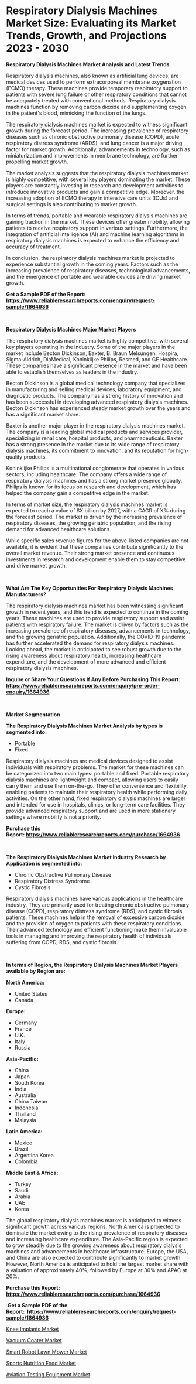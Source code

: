<p><h1>Respiratory Dialysis Machines Market Size: Evaluating its Market Trends, Growth, and Projections 2023 - 2030</h1></p><p><strong>Respiratory Dialysis Machines Market Analysis and Latest Trends</strong></p>
<p><p>Respiratory dialysis machines, also known as artificial lung devices, are medical devices used to perform extracorporeal membrane oxygenation (ECMO) therapy. These machines provide temporary respiratory support to patients with severe lung failure or other respiratory conditions that cannot be adequately treated with conventional methods. Respiratory dialysis machines function by removing carbon dioxide and supplementing oxygen in the patient's blood, mimicking the function of the lungs.</p><p>The respiratory dialysis machines market is expected to witness significant growth during the forecast period. The increasing prevalence of respiratory diseases such as chronic obstructive pulmonary disease (COPD), acute respiratory distress syndrome (ARDS), and lung cancer is a major driving factor for market growth. Additionally, advancements in technology, such as miniaturization and improvements in membrane technology, are further propelling market growth.</p><p>The market analysis suggests that the respiratory dialysis machines market is highly competitive, with several key players dominating the market. These players are constantly investing in research and development activities to introduce innovative products and gain a competitive edge. Moreover, the increasing adoption of ECMO therapy in intensive care units (ICUs) and surgical settings is also contributing to market growth.</p><p>In terms of trends, portable and wearable respiratory dialysis machines are gaining traction in the market. These devices offer greater mobility, allowing patients to receive respiratory support in various settings. Furthermore, the integration of artificial intelligence (AI) and machine learning algorithms in respiratory dialysis machines is expected to enhance the efficiency and accuracy of treatment.</p><p>In conclusion, the respiratory dialysis machines market is projected to experience substantial growth in the coming years. Factors such as the increasing prevalence of respiratory diseases, technological advancements, and the emergence of portable and wearable devices are driving market growth.</p></p>
<p><strong>Get a Sample PDF of the Report:&nbsp; <a href="https://www.reliableresearchreports.com/enquiry/request-sample/1664936">https://www.reliableresearchreports.com/enquiry/request-sample/1664936</a></strong></p>
<p>&nbsp;</p>
<p><strong>Respiratory Dialysis Machines Major Market Players</strong></p>
<p><p>The respiratory dialysis machines market is highly competitive, with several key players operating in the industry. Some of the major players in the market include Becton Dickinson, Baxter, B. Braun Melsungen, Hospira, Sigma-Aldrich, DiaMedical, Koninklijke Philips, Resmed, and GE Healthcare. These companies have a significant presence in the market and have been able to establish themselves as leaders in the industry.</p><p>Becton Dickinson is a global medical technology company that specializes in manufacturing and selling medical devices, laboratory equipment, and diagnostic products. The company has a strong history of innovation and has been successful in developing advanced respiratory dialysis machines. Becton Dickinson has experienced steady market growth over the years and has a significant market share.</p><p>Baxter is another major player in the respiratory dialysis machines market. The company is a leading global medical products and services provider, specializing in renal care, hospital products, and pharmaceuticals. Baxter has a strong presence in the market due to its wide range of respiratory dialysis machines, its commitment to innovation, and its reputation for high-quality products.</p><p>Koninklijke Philips is a multinational conglomerate that operates in various sectors, including healthcare. The company offers a wide range of respiratory dialysis machines and has a strong market presence globally. Philips is known for its focus on research and development, which has helped the company gain a competitive edge in the market.</p><p>In terms of market size, the respiratory dialysis machines market is expected to reach a value of $X billion by 2027, with a CAGR of X% during the forecast period. The market is driven by the increasing prevalence of respiratory diseases, the growing geriatric population, and the rising demand for advanced healthcare solutions.</p><p>While specific sales revenue figures for the above-listed companies are not available, it is evident that these companies contribute significantly to the overall market revenue. Their strong market presence and continuous investments in research and development enable them to stay competitive and drive market growth.</p></p>
<p>&nbsp;</p>
<p><strong>What Are The Key Opportunities For Respiratory Dialysis Machines Manufacturers?</strong></p>
<p><p>The respiratory dialysis machines market has been witnessing significant growth in recent years, and this trend is expected to continue in the coming years. These machines are used to provide respiratory support and assist patients with respiratory failure. The market is driven by factors such as the increasing prevalence of respiratory diseases, advancements in technology, and the growing geriatric population. Additionally, the COVID-19 pandemic has further accelerated the demand for respiratory dialysis machines. Looking ahead, the market is anticipated to see robust growth due to the rising awareness about respiratory health, increasing healthcare expenditure, and the development of more advanced and efficient respiratory dialysis machines.</p></p>
<p><strong>Inquire or Share Your Questions If Any Before Purchasing This Report: <a href="https://www.reliableresearchreports.com/enquiry/pre-order-enquiry/1664936">https://www.reliableresearchreports.com/enquiry/pre-order-enquiry/1664936</a></strong></p>
<p>&nbsp;</p>
<p><strong>Market Segmentation</strong></p>
<p><strong>The Respiratory Dialysis Machines Market Analysis by types is segmented into:</strong></p>
<p><ul><li>Portable</li><li>Fixed</li></ul></p>
<p><p>Respiratory dialysis machines are medical devices designed to assist individuals with respiratory problems. The market for these machines can be categorized into two main types: portable and fixed. Portable respiratory dialysis machines are lightweight and compact, allowing users to easily carry them and use them on-the-go. They offer convenience and flexibility, enabling patients to maintain their respiratory health while performing daily activities. On the other hand, fixed respiratory dialysis machines are larger and intended for use in hospitals, clinics, or long-term care facilities. They provide advanced respiratory support and are used in more stationary settings where mobility is not a priority.</p></p>
<p><strong>Purchase this Report:&nbsp;<a href="https://www.reliableresearchreports.com/purchase/1664936">https://www.reliableresearchreports.com/purchase/1664936</a></strong></p>
<p>&nbsp;</p>
<p><strong>The Respiratory Dialysis Machines Market Industry Research by Application is segmented into:</strong></p>
<p><ul><li>Chronic Obstructive Pulmonary Disease</li><li>Respiratory Distress Syndrome</li><li>Cystic Fibrosis</li></ul></p>
<p><p>Respiratory dialysis machines have various applications in the healthcare industry. They are primarily used for treating chronic obstructive pulmonary disease (COPD), respiratory distress syndrome (RDS), and cystic fibrosis patients. These machines help in the removal of excessive carbon dioxide and the provision of oxygen to patients with these respiratory conditions. Their advanced technology and efficient functioning make them invaluable tools in managing and improving the respiratory health of individuals suffering from COPD, RDS, and cystic fibrosis.</p></p>
<p>&nbsp;</p>
<p><strong>In terms of Region, the Respiratory Dialysis Machines Market Players available by Region are:</strong></p>
<p>
    <p> <strong> North America: </strong>
        <ul>
            <li>United States</li>
            <li>Canada</li>
        </ul>
        </p> 
    <p> <strong> Europe: </strong>
        <ul>
            <li>Germany</li>
            <li>France</li>
            <li>U.K.</li>
            <li>Italy</li>
            <li>Russia</li>
        </ul>
        </p> 
    <p> <strong> Asia-Pacific: </strong>
        <ul>
            <li>China</li>
            <li>Japan</li>
            <li>South Korea</li>
            <li>India</li>
            <li>Australia</li>
            <li>China Taiwan</li>
            <li>Indonesia</li>
            <li>Thailand</li>
            <li>Malaysia</li>
        </ul>
        </p> 
    <p> <strong> Latin America: </strong>
        <ul>
            <li>Mexico</li>
            <li>Brazil</li>
            <li>Argentina Korea</li>
            <li>Colombia</li>
        </ul>
        </p> 
    <p> <strong> Middle East & Africa: </strong>
        <ul>
            <li>Turkey</li>
            <li>Saudi</li>
            <li>Arabia</li>
            <li>UAE</li>
            <li>Korea</li>
        </ul>
    </p>
    </p>
<p><p>The global respiratory dialysis machines market is anticipated to witness significant growth across various regions. North America is projected to dominate the market owing to the rising prevalence of respiratory diseases and increasing healthcare expenditure. The Asia-Pacific region is expected to grow steadily due to the growing awareness about respiratory dialysis machines and advancements in healthcare infrastructure. Europe, the USA, and China are also expected to contribute significantly to market growth. However, North America is anticipated to hold the largest market share with a valuation of approximately 40%, followed by Europe at 30% and APAC at 20%.</p></p>
<p><strong>Purchase this Report: <a href="https://www.reliableresearchreports.com/purchase/1664936">https://www.reliableresearchreports.com/purchase/1664936</a></strong></p>
<p>&nbsp;<strong>Get a Sample PDF of the Report:&nbsp;&nbsp;<a href="https://www.reliableresearchreports.com/enquiry/request-sample/1664936">https://www.reliableresearchreports.com/enquiry/request-sample/1664936</a></strong></p>
<p><strong></strong></p>
<p><p><a href="https://medium.com/@lorimyers95/knee-implants-market-size-cagr-trends-2024-2030-15def913e61e">Knee Implants Market</a></p><p><a href="https://www.linkedin.com/pulse/vacuum-coater-market-size-2023-2030-global-industrial-g2rhc/">Vacuum Coater Market</a></p><p><a href="https://www.linkedin.com/pulse/smart-robot-lawn-mower-market-size-growth-forecast-from-doe6c/">Smart Robot Lawn Mower Market</a></p><p><a href="https://medium.com/@ethelcrooks2023/sports-nutrition-food-market-size-growth-forecast-2023-2030-f712873b9e55">Sports Nutrition Food Market</a></p><p><a href="https://www.linkedin.com/pulse/aviation-testing-equipment-market-size-growth-forecast-8zvkc/">Aviation Testing Equipment Market</a></p></p>